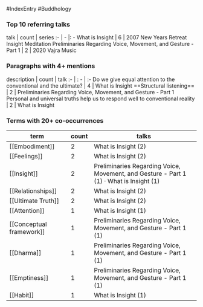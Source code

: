 #IndexEntry #Buddhology

### Top 10 referring talks
talk | count | series
:- | - |: -
<a data-href="What is Insight" class="internal-link">What is Insight</a> | 6 | <a data-href="2007 New Years Retreat Insight Meditation" class="internal-link">2007 New Years Retreat Insight Meditation</a>
<a data-href="Preliminaries Regarding Voice, Movement, and Gesture - Part 1" class="internal-link">Preliminaries Regarding Voice, Movement, and Gesture - Part 1</a> | 2 | <a data-href="2020 Vajra Music" class="internal-link">2020 Vajra Music</a>

### Paragraphs with 4+ mentions
description | count | talk
:- | : - | :-
<a aria-label-position="top" aria-label="What is Insight > Do we give equal attention to the conventional and the ultimate" data-href="What is Insight#Do we give equal attention to the conventional and the ultimate" class="internal-link">Do we give equal attention to the conventional and the ultimate?</a> | 4 | <a data-href="What is Insight" class="internal-link">What is Insight</a>
<a aria-label-position="top" aria-label="Preliminaries Regarding Voice, Movement, and Gesture - Part 1 > Structural listening" data-href="Preliminaries Regarding Voice, Movement, and Gesture - Part 1#Structural listening" class="internal-link">==Structural listening==</a> | 2 | <a data-href="Preliminaries Regarding Voice, Movement, and Gesture - Part 1" class="internal-link">Preliminaries Regarding Voice, Movement, and Gesture - Part 1</a>
<a aria-label-position="top" aria-label="What is Insight > Personal and universal truths help us to respond well to conventional reality" data-href="What is Insight#Personal and universal truths help us to respond well to conventional reality" class="internal-link">Personal and universal truths help us to respond well to conventional reality</a> | 2 | <a data-href="What is Insight" class="internal-link">What is Insight</a>

### Terms with 20+ co-occurrences
term | count | talks
-|-|-
[[Embodiment]] | 2 | <span class="counts"><a data-href="What is Insight" class="internal-link">What is Insight</a> (2)</span> 
[[Feelings]] | 2 | <span class="counts"><a data-href="What is Insight" class="internal-link">What is Insight</a> (2)</span> 
[[Insight]] | 2 | <span class="counts"><a data-href="Preliminaries Regarding Voice, Movement, and Gesture - Part 1" class="internal-link">Preliminaries Regarding Voice, Movement, and Gesture - Part 1</a> (1) · <a data-href="What is Insight" class="internal-link">What is Insight</a> (1)</span> 
[[Relationships]] | 2 | <span class="counts"><a data-href="What is Insight" class="internal-link">What is Insight</a> (2)</span> 
[[Ultimate Truth]] | 2 | <span class="counts"><a data-href="What is Insight" class="internal-link">What is Insight</a> (2)</span> 
[[Attention]] | 1 | <span class="counts"><a data-href="What is Insight" class="internal-link">What is Insight</a> (1)</span> 
[[Conceptual framework]] | 1 | <span class="counts"><a data-href="Preliminaries Regarding Voice, Movement, and Gesture - Part 1" class="internal-link">Preliminaries Regarding Voice, Movement, and Gesture - Part 1</a> (1)</span> 
[[Dharma]] | 1 | <span class="counts"><a data-href="Preliminaries Regarding Voice, Movement, and Gesture - Part 1" class="internal-link">Preliminaries Regarding Voice, Movement, and Gesture - Part 1</a> (1)</span> 
[[Emptiness]] | 1 | <span class="counts"><a data-href="Preliminaries Regarding Voice, Movement, and Gesture - Part 1" class="internal-link">Preliminaries Regarding Voice, Movement, and Gesture - Part 1</a> (1)</span> 
[[Habit]] | 1 | <span class="counts"><a data-href="What is Insight" class="internal-link">What is Insight</a> (1)</span> 

